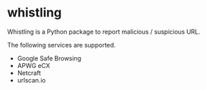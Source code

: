 # whistling

Whistling is a Python package to report malicious / suspicious URL.

The following services are supported.

- Google Safe Browsing
- APWG eCX
- Netcraft
- urlscan.io
